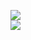 [![](https://img.shields.io/badge/Made%20With-Github%20Spray-lightgrey.svg?style=for-the-badge&logo=github)](https://github.com/Annihil/github-spray#22890)  
[![](https://i.imgur.com/2DrTn0Z.gif)](https://github.com/Annihil/github-spray)